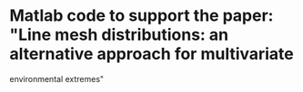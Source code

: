 # Matlab code to support the paper: "Line mesh distributions: an alternative approach for multivariate  
environmental extremes"
